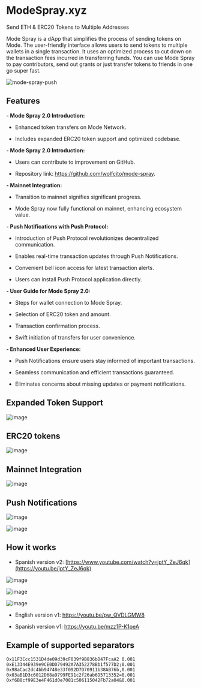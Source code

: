 # ModeSpray.xyz

Send ETH & ERC20 Tokens to Multiple Addresses

Mode Spray is a dApp that simplifies the process of sending tokens on Mode. The user-friendly interface allows users to send tokens to multiple wallets in a single transaction. It uses an optimized process to cut down on the transaction fees incurred in transferring funds. You can use Mode Spray to pay contributors, send out grants or just transfer tokens to friends in one go super fast.

![mode-spray-push](https://github.com/wolfcito/mode-spray/assets/791301/0706224a-4e46-47db-b17e-6c543931a4bd)


## Features

**- Mode Spray 2.0 Introduction:**

  - Enhanced token transfers on Mode Network.

  - Includes expanded ERC20 token support and optimized codebase.

**- Mode Spray 2.0 Introduction:**

  - Users can contribute to improvement on GitHub.

  - Repository link: https://github.com/wolfcito/mode-spray.

**- Mainnet Integration:**

  - Transition to mainnet signifies significant progress.

  - Mode Spray now fully functional on mainnet, enhancing ecosystem value.

**- Push Notifications with Push Protocol:**

  - Introduction of Push Protocol revolutionizes decentralized communication.

  - Enables real-time transaction updates through Push Notifications.

  - Convenient bell icon access for latest transaction alerts.

  - Users can install Push Protocol application directly.

**- User Guide for Mode Spray 2.0:**

  - Steps for wallet connection to Mode Spray.

  - Selection of ERC20 token and amount.

  - Transaction confirmation process.

  - Swift initiation of transfers for user convenience.

**- Enhanced User Experience:**

  - Push Notifications ensure users stay informed of important transactions.

  - Seamless communication and efficient transactions guaranteed.

  - Eliminates concerns about missing updates or payment notifications.
    


## Expanded Token Support

![image](https://github.com/wolfcito/mode-spray/assets/791301/d0630f3e-51d4-47be-8ffb-ccb9c8c81b96)

## ERC20 tokens

![image](https://github.com/wolfcito/mode-spray/assets/791301/4136b9df-a6de-422c-93a0-cbbc22819728)

## Mainnet Integration

![image](https://github.com/wolfcito/mode-spray/assets/791301/36d53db6-cf06-4159-ba2b-52d202080e30)

## Push Notifications

![image](https://github.com/wolfcito/mode-spray/assets/791301/e641be6c-dd72-45c5-8e32-766d2d3542a1)

![image](https://github.com/wolfcito/mode-spray/assets/791301/19ddecf2-d976-4044-9577-442a32edc9f7)


## How it works

- Spanish version v2: [https://www.youtube.com/watch?v=jptY_ZeJ6qk](https://youtu.be/jptY_ZeJ6qk)


![image](https://github.com/wolfcito/mode-spray/assets/791301/7bf37e8d-ec6b-490f-a06a-5b074c04f04d)

![image](https://github.com/wolfcito/mode-spray/assets/791301/b6dfd620-90c7-48c8-8210-21409eef2570)

![image](https://github.com/wolfcito/mode-spray/assets/791301/ac210711-5ac0-4daa-9c0f-d0bd01c73a22)


- English version v1: https://youtu.be/pw_QVDLGMW8

- Spanish version v1: https://youtu.be/mzz1P-K1peA



## Example of supported separators

```shell
0x11F3Ccc1531D4de09d39cF039f9B836bD47FcaA2 0.001
0xE13344E939e9CE0DD79492A7A352278Bb1f577D2;0.001
0x98aCac2dc4bb94748e33f092D7D70911b38AB76b,0.001
0x03aB1D3c6012D68a9799FE91c2f26ab6D5713352=0.001
0xf6B8cf99E3e4F461d0e7081c506115042Fb72a04&0.001
```


